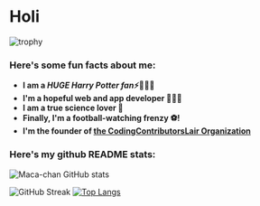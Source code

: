 # Holi
![trophy](https://github-profile-trophy.vercel.app/?username=maca-chan)


<h3> Here's some fun facts about me: </h3>

- **I am a ***HUGE Harry Potter fan***⚡🧙🏻‍♂️**
-  **I'm a hopeful web and app developer 👩🏻‍💻**
-  **I am a true science lover 🔬**
-  **Finally, I'm a football-watching frenzy ⚽!**
-  **I'm the founder of [the CodingContributorsLair Organization](https://github.com/CodingContributorsLair/)**

### Here's my github README stats:

![Maca-chan GitHub stats](https://github-readme-stats.vercel.app/api?username=maca-chan&show_icons=true&theme=synthwave) 

![GitHub Streak](https://github-readme-streak-stats.herokuapp.com/?user=maca-chan&theme=synthwave)
[![Top Langs](https://github-readme-stats.vercel.app/api/top-langs/?username=maca-chan&theme=synthwave)](https://github.com/AnushkaWijegoonawardana97/github-readme-stats)

